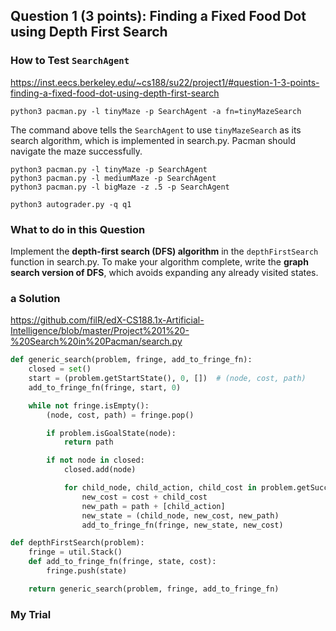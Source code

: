 ## Question 1 (3 points): Finding a Fixed Food Dot using Depth First Search
### How to Test `SearchAgent`
https://inst.eecs.berkeley.edu/~cs188/su22/project1/#question-1-3-points-finding-a-fixed-food-dot-using-depth-first-search
```
python3 pacman.py -l tinyMaze -p SearchAgent -a fn=tinyMazeSearch
```
The command above tells the `SearchAgent` to use `tinyMazeSearch` as its search algorithm, which is implemented in search.py. Pacman should navigate the maze successfully.

```
python3 pacman.py -l tinyMaze -p SearchAgent
python3 pacman.py -l mediumMaze -p SearchAgent
python3 pacman.py -l bigMaze -z .5 -p SearchAgent
```
```
python3 autograder.py -q q1
```
### What to do in this Question
Implement the **depth-first search (DFS) algorithm** in the `depthFirstSearch` function in search.py. To make your algorithm complete, write the **graph search version of DFS**, which avoids expanding any already visited states.

### a Solution
https://github.com/filR/edX-CS188.1x-Artificial-Intelligence/blob/master/Project%201%20-%20Search%20in%20Pacman/search.py
```python
def generic_search(problem, fringe, add_to_fringe_fn):
    closed = set()
    start = (problem.getStartState(), 0, [])  # (node, cost, path)
    add_to_fringe_fn(fringe, start, 0)

    while not fringe.isEmpty():
        (node, cost, path) = fringe.pop()

        if problem.isGoalState(node):
            return path

        if not node in closed:
            closed.add(node)

            for child_node, child_action, child_cost in problem.getSuccessors(node):
                new_cost = cost + child_cost
                new_path = path + [child_action]
                new_state = (child_node, new_cost, new_path)
                add_to_fringe_fn(fringe, new_state, new_cost)

def depthFirstSearch(problem):
    fringe = util.Stack()
    def add_to_fringe_fn(fringe, state, cost):
        fringe.push(state)

    return generic_search(problem, fringe, add_to_fringe_fn)

```
### My Trial
